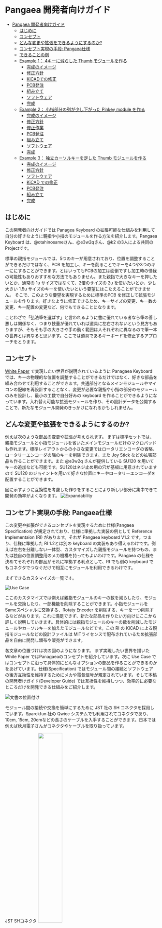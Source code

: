 # Pangaea 開発者向けガイド

- [Pangaea 開発者向けガイド](#pangaea-開発者向けガイド-10)
  - [はじめに](#はじめに)
  - [コンセプト](#コンセプト)
  - [どんな変更や拡張をできるようにするのか?](#どんな変更や拡張をできるようにするのか)
  - [コンセプト実現の手段: Pangaea仕様](#コンセプト実現の手段-pangaea仕様)
  - [できることの例](#できることの例)
  - [Example 1： 4キーに減らした Thumb モジュールを作る](#example-1-4キーに減らした-thumb-モジュールを作る)
    - [完成のイメージ](#完成のイメージ)
    - [修正方針](#修正方針)
    - [KiCADでの修正](#kicadでの修正)
    - [PCB発注](#pcb発注)
    - [組み立て](#組み立て)
    - [ソフトウェア](#ソフトウェア)
    - [完成](#完成)
  - [Example 2： 小指部分の列が少し下がった Pinkey module を作る](#example-2-小指部分の列が少し下がった-pinkey-module-を作る)
    - [完成のイメージ](#完成のイメージ-1)
    - [修正方針](#修正方針-1)
    - [修正作業](#修正作業)
    - [PCB発注](#pcb発注-1)
    - [組み立て](#組み立て-1)
    - [ソフトウェア](#ソフトウェア-1)
    - [完成](#完成-1)
  - [Example 3： 独立カーソルキーを足した Thumb モジュールを作る](#example-3-独立カーソルキーを足した-thumb-モジュールを作る)
    - [完成のイメージ](#完成のイメージ-2)
    - [修正方針](#修正方針-2)
    - [ソフトウェア](#ソフトウェア-2)
    - [KiCAD での修正](#kicad-での修正)
    - [PCB発注](#pcb発注-2)
    - [組み立て](#組み立て-2)
    - [完成](#完成-2)

## はじめに

この開発者向けガイドでは Panagea Keyboard の拡張可能な仕組みを利用して自分の好きなように親指や小指のモジュールを作る方法を紹介します。Pangaea Keyboard は、@otahinosameさん、@e3w2qさん、@k2 の3人による共同のProjectです。

標準の親指モジュールでは、5つのキーが用意されており、位置を調整することができるだけではなく、PCB を加工し、キーを削ることでキーを4つや3つのキーににすることができます。とはいってもPCBの加工は面倒ですし加工時の怪我の可能性もありおすすめな方法でもありません。また親指で大きなキーを押したいとか、通常の 1u サイズではなくて、2倍のサイズの 2u を使いたいとか、少し大きい 1.5u サイズのキーを使いたいという要望にはこたえることができません。
そこで、このような要望を実現するために標準のPCB を修正して拡張モジュールを作ります。好きなように修正できるため、キーサイズの変更、キー数の変更、キー配置の変更など、何でもできることになります。

ことわざで「弘法筆を選ばす」と言われるように書に優れている者なら筆の善し悪しは関係なく、つまり技量が優れていれば道具に左右されないという見方もありますが、そもそも手の大きさや手の動く範囲は人それぞれに異なるので筆一本の世界とは異なると思います。ここでは道具であるキーボードを修正するアプローチをとります。

## コンセプト

[White Paper](whitepaper_jp.md) で実現したい世界が説明されているように Panagaea Keyboard では、キーの物理的な位置を調整することができるだけではなく、好きな部品を組み合わせて利用することができます。共通部分となるメインモジュールやマイコンの配線を再設計することなく、変更が必要な親指や小指の部分のモジュールのみを設計し、最小の工数で自分好みの keyboard を作ることができるようになっています。入れ替え可能な拡張モジュールを作り、その設計データを公開することで、新たなモジュール開発のきっかけになれるかもしれません。

## どんな変更や拡張をできるようにするのか?

例えば次のような部品の変更や拡張が考えられます。
まずは標準セットでは、親指モジュールと小指モジュールを省いたメインモジュールだけのマクロパッドも作れます。標準レイアウトからの小さな変更ではロータリエンコーダの省略、ロータリーエンコーダの隣のキーを削除できます。また Joy Stick などの拡張部品も作ることができます。また @e3w2q さんが提供している SU120 を用いてキーの追加なども可能です。SU120はネジ止め用の穴が基板に用意されていますので SU120 のジョイントを用いて好きな位置にキーやロータリーエンコーダを配置することができます。

図に示すように互換性を考慮した作りをすることにより新しい部分に集中できて開発の効率がよくなります。
![Expandability](images/2022-12-11_11_33_55.png "Expandability")

## コンセプト実現の手段: Pangaea仕様

この変更や拡張ができるコンセプトを実現するために仕様(Pangaea Specification) が規定されており、仕様に準拠した実装の例として Reference Implementaion (RI) があります。それが Pangaea keyboard V1.2 です。つまり、仕様に準拠した RI 1.2とは別の keyboard の実装もあり得えるわけです。例えば左右を分離しない一体型、カスタマイズした親指モジュールを持つもの、または独自の位置調整用のメカ機構を持ってもよいわけです。Pangaea の仕様を決めてそれぞれの部品がそれに準拠する利点として、RI でも別の keyboard でもコネクタでつなぐだけで相互にモジュールを利用できるわけです。

まずできるカスタマイズの一覧です。

![Use Case](images/2022-12-11_21_12_12.png "customization")

ここのカスタマイズでは例えば親指モジュールのキーの数を減らしたり、モジュールを交換したり、一部機能を削除することができます。小指モジュールをSameスペシャルに交換する、Rotaty Encoder を削除する、キーを一つ削除するなどがあります。これに満足できず、新たな部品を作りたい方向けにここから詳しく説明していきます。具体的には親指モジュールのキーの数を削減したモジュールやカーソルキーを加えたモジュールなどです。この RI の KiCAD による親指モジュールなどの設計ファイルは MITライセンスで配布されているため拡張部品を自由に開発し頒布や販売ができます。

各文章の位置づけは次の図のようになります。
まず実現したい世界を描いた White Paper ではPanagaeaのコンセプトを紹介しています。次に Use Case ではコンセプトに沿って具体的にどんなオプションの部品を作ることができるのかをあげています。仕様(Specification) ではモジュール間の接続とソフトウェアの後方互換性を維持するためにメカや電気信号が規定されています。そして本稿の開発者けガイド(Developer Guide) では互換性を維持しつつ、効率的に必要なところだけを開発できる仕組みをご紹介します。

![文書の位置付け](images/2022-12-11_11_23_14.png "Figure 1: 文書の位置付け")

モジュール間の接続や交換を簡単にするために JST 社の SH コネクタを採用しています。Sparckfun 社の Qwicc システムでも利用されてコネクタであり、10cm, 15cm, 20cmなどの長さのケーブルを入手することができます。日本では例えば秋月電子さんがコネクタやケーブルを取り扱っています。

JST SHコネクタ
<img src="images/2022-12-26_21_19_15.png" width="40%">

## できることの例

図に示すようないろいろな変形例を作ることができます。
親指の特定のキーを大きくしたり、小指モジュールの外側の列を少し下げたりもできるわけです。あるいは小指のキーを大きくして、標準キーボードのキーキャップを使うこともできます。部分的にカスタマイズすることができるので手間もコストも抑えて自分好みのキーボードを作ることができます。

![](images/2023-01-08_16_17_25.png)

それでは、いくつか例を示しながら、Pangaeaスペック、RIの関係を見ていきます。

## Example 1： 4キーに減らした Thumb モジュールを作る

標準では 1u サイズのキーが5つ並んでおり、切断すれば4キーあるいは3キーまで数を減らすことができます。標準部品は汎用性を持たせて設計しているため、切断すると切り口が凸凹になったりします。こでは専用部品としてキーの数を標準の5つから4つに減らした専用のものを作る例を紹介します。
個人的には左は 5つのキーが欲しいのですが、右は 4キーで十分であり、かつ5キーのままだと利用しないキーが指にあたり邪魔に感じることがありますので 4キーのものを作ります。

### 完成のイメージ

図の左が標準です。図の右が作ろうとしているモジュールです。ここでは一番右端のキーを削除することにします。
<img src="images/2022-12-11_12_28_00.png" width="80%">

### 修正方針

今回はキー1つ分を削るだけですので互換性の問題も生じないため仕様の確認は不要です。通常、PCBを作るには回路図を作成し部品に応じたフットプリントを指定して部品同士を配線するという流れになりますが、ここでは部品の削除だけなので回路図とフットプリントの部分は省くことができます。修正は次の方針で進めます。

* 外形：標準部品を再利用し、キーを減らした外枠を作り、親指部品のモジュール間をつなぐための2つのねじ穴を再利用する
* 配線：親指部品の配線を利用し、削減したキーのところだけ削除する

Pangaea仕様では電気配線および論理的なキーレイアウトが規定されています。また図の青い矢印で示されたモジュール間を接続するねじ穴の位置は Pangaea仕様では規定されておらず、RI 1.2 の実装として規定されたサイズになっています。
![例1](images/2023-01-03_22_42_14.png)

### KiCADでの修正

親指モジュールはトッププレート、PCB、ボトムプレートの3つを修正する必要があります。作業の順番としては、まずトッププレートで外形サイズを決めて、それに合わせてPCBとボトムプレートを修正していくのが効率がよいと思います。

トッププレートの修正
1. KiCAD PCB editor にて一番右端のキーのフットプリントを削除する
2. 外形のデザインを変更するために Edge Cut の Layer にて外形を修正し、サイズをキー4つ分に修正する
3. 一番右のキーに関連する配線を削除する

### PCB発注

KiCAD で Gerber ファイルを生成し、基板の製造会社に発注し届くのを待ちます。費用は PCB5枚なら配送料を含めて数ドルで安価に作ることができます。
<img src="images/2023-01-04_09_50_55.png" width="70%" />
例えば、Seeed Fusion PCB などの基板製造の会社にお願いします。
https://www.fusionpcb.jp/fusion_pcb.html

### 組み立て

完成した親指モジュールとメインモジュールをSHコネクタのケーブルで接続して動作を確認します。
<img src="images/2023-01-04_09_54_14.png" width="70%" />
<img src="images/2023-01-04_09_56_09.png" width="70%" />

### ソフトウェア

図はQMK の割当の例です。XXXXXXとXが7個連続しているところは何もキーが割り当てられていないということを示します。この例ではキーを一つ削除しただけですのでソフトウェアの変更は不要ですが、削除した場所をよく確認し、一つキーがずれるなんてことがないようにします。
![](images/2023-01-04_11_31_29.png)

### 完成

組み立てるとこのようになりました。この例では親指モジュールのキーの数を１つ減らす修正しました。このように自分が修正したい部分だけを作ればより手に合わせることができるようになります。これで基板を切断する手間がなくなり、見た目もきれいになります。
<img src="images/2023-01-04_10_04_12.png" width="70%"/>


## Example 2： 小指部分の列が少し下がった Pinkey module を作る

### 完成のイメージ

図はできあがりのイメージです。ここらへんは個人の好みが出てくるとところを思います。小指部分の最も外側の列の高さを0.5uずつ下げます。1uはキーのサイズです。0.5uですから、ちょうどキーのサイズの半分だけが下がることになります。

<img src="images/pangaea-pcb-pinkey-k2-0.5ushift.png" width="50%" />


### 修正方針

修正のステップは、スイッチを好きな位置に配置する、外形を整える、配線をする、の3つです。
例1との違いは、スイッチの配置が変わり、配線がやり直しになることです。Pinkey用の回路図を用意して進めます。本来は、Pangaea RIの回路図から該当部分を持ってくるのですが、手間を省くために Pinkey のテンプレートを用意しました。

### 修正作業

スイッチが8個のままでしたら回路図の修正は不要です。PCBの修正に進みます。

#### スイッチの配置: tips: Grid

縦横きれいに並べるためには、適切にGridを設定するとよいです。

#### 外形を整える: tips: Edge cuts

PCBの外形を整える際には先のGrid設定が有効です。手動で細かく合わせるには、線と線とを重ねたときに位置が重なったときに表示される二重丸を意識して配置します。またDRCをかけて外形にエラーがないか確認しながら進めると確実です。

#### 配線: tips: auto router

KiCADのPluginとしてMenuから実行できるようになっています。まずはfreerouterをインストールします。以前のようにコマンドラインから個別に実行する必要はなく、簡単に利用できるようになっています。

### PCB発注

サイズの小さな基板ですので安価に製造可能です。例えば、Seeed Fusion PCB などの基板製造の会社にお願いします。
https://www.fusionpcb.jp/fusion_pcb.html

### 組み立て

標準のスタンドオフやネジをそのまま使います。

### ソフトウェア

スイッチが8個のままでしたらソフトウェアの修正は不要です。

### 完成

キーボード全体を再設計することなく、自分が気になるところだけを修正することで効率よく自分の手に合わせた自分だけのキーボードができてしまいます。


## Example 3： 独立カーソルキーを足した Thumb モジュールを作る

次はキーを削るのではなくて、親指モジュールにカーソルキーを追加する例を紹介します。
おそらく多くの方は、QMKのレイヤの機能を利用して、レイアのキーを押しながら上下左右に割り振ったキーを押す、という使い方を利用されていると思います。私もそうなのえすが。
しかし、やはりカーソルキーは独立したものがあると操作が簡単になり、かつリラックスして操作できる利点があります。

### 完成のイメージ

図のような完成を目指します。Pangaea では円弧を描くように動かせますので多少の角度ならモジュールごと位置を調整できることになります。

<img src="images/2023-01-06_14_29_53.png" width="70%" />

### 修正方針

標準の親指モジュールは5つのキーがありますが、実は合計8個まで利用できる配列になっています。一番右のキーと、この3キーを利用して、合計4キーを矢印キーに割り当てることにします。

### ソフトウェア

図はqmk用のfirmwareのpangaea.hからの抜粋です。右下にあるように標準では利用されていないR36,R39,R40の3つを矢印キーに割り当てます。

キーの割当
* R35: 上
* R36: 左
* R39: 下
* R40: 右

![](images/2023-01-04_17_22_38.png)

元の親指モジュールの左から4つのキーの配置です。SW15, SW16, SW19, SW20の4つです。
![R15R16R19R20R35](images/2023-01-04_18_12_52.png)

追加分の矢印部分と元の親指モジュールの右から一つ目のキーの配置です。SW35,36,39,40です。この2つは一見すると同じ回路図に見えるかもしれませんが、ダイオードの向きが逆になっていますのでそれぞれを判定することができます。

![R35R36R39R40](images/2023-01-04_18_13_04.png)

トータルでは、新規の親指モジュールは下記のような配列になります。

```
R15,R16,R19,R20,R35
            R36,R39,R40
```
### KiCAD での修正

先程の外形に合わせてKiCADで配線していきます。Pangaea RI の回路図から該当部分をコピーしてfootprintを更新し配置します。外形を標準のThumbモジュールからコピーして拡張部分を加えます。あとはfreerouterを用いて配線するだけです。

ここでは、KiCADのProject テンプレート をdownloadすれば、すぐに作業を始められるようになっています。標準モジュールでは2つのSHコネクタが配線されていますが、一つだけにしても大丈夫です。狭い範囲にコネクタを2つ配置すると、auto routerの実行に失敗することもあります。

<img src="images/2023-01-04_21_48_56.png" width="70%" />
<img src="images/2023-01-05_21_24_05.png" width="70%" />

作る順番としては、まずPCBを作ったら、その外形をcopyして top plate, bottom plateの順に作るとよいと思います。もうこれで自分の好みに合わせたthumb moduleが作れるわけです。

一部のキーサイズを大きくして、1.5u や2uサイズにしたり、独自の Thumb モジュールを作ることができます。具体的にはLower, Raiseの2つのキーとEnter部分に1.5uのサイズのキーを使えるように修正したりできます。このような拡張ができることを想定して開発しています。

<img src="images/2023-01-05_21_35_05.png" width="70%" />

### PCB発注

Gerberファイルを生成して発注します。例えば、Seeed Fusion PCB などの基板製造の会社にお願いします。
https://www.fusionpcb.jp/fusion_pcb.html

### 組み立て

標準のスタンドオフやネジをそのまま使います。メインモジュールからのSHコネクタを接続して組み立ては完了です。
ネジを少し緩めて位置を調整します。

### 完成

このように KiCADを少し操作するだけで自分の手に合わせた自分だけのキーボードができてしまいます。これならキットを組み立てただけではなく、名実ともに「自作」キーボードと言えるのではないでしょうか。

